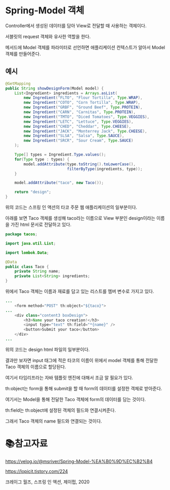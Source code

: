 # Spring-Model 객체

Controller에서 생성된 데이터를 담아 View로 전달할 때 사용하는 객체이다.

서블릿의 request 객체와 유사한 역할을 한다.

메서드에 Model 객체를 파라미터로 선언하면 애플리케이션 컨텍스트가 알아서 Model 객체를 만들어준다.



## 예시

```java
@GetMapping
public String showDesignForm(Model model) {
    List<Ingredient> ingredients = Arrays.asList(
        new Ingredient("FLTO", "Flour Tortilla", Type.WRAP),
        new Ingredient("COTO", "Corn Tortilla", Type.WRAP),
        new Ingredient("GRBF", "Ground Beef", Type.PROTEIN),
        new Ingredient("CARN", "Carnitas", Type.PROTEIN),
        new Ingredient("TMTO", "Diced Tomatoes", Type.VEGGIES),
        new Ingredient("LETC", "Lettuce", Type.VEGGIES),
        new Ingredient("CHED", "Cheddar", Type.CHEESE),
        new Ingredient("JACK", "Monterrey Jack", Type.CHEESE),
        new Ingredient("SLSA", "Salsa", Type.SAUCE),
        new Ingredient("SRCR", "Sour Cream", Type.SAUCE)
    );

    Type[] types = Ingredient.Type.values();
    for(Type type : types) {
        model.addAttribute(type.toString().toLowerCase(),
                           filterByType(ingredients, type));
    }

    model.addAttribute("taco", new Taco());

    return "design";
}
```

위의 코드는 스프링 인 액션의 타코 주문 웹 애플리케이션의 일부분이다.

아래를 보면 Taco 객체를 생성해 taco라는 이름으로 View 부분인 design이라는 이름을 가진 html 문서로 전달하고 있다.

```java
package tacos;

import java.util.List;

import lombok.Data;

@Data
public class Taco {
	private String name;
	private List<String> ingredients;
}
```

위에서 Taco 객체는 이름과 재료를 담고 있는 리스트를 멤버 변수로 가지고 있다.

```java
...
	<form method="POST" th:object="${taco}">
...
	<div class="content3 boxDesign">
		<h3>Name your taco creation!</h3>
		<input type="text" th:field="*{name}" />
		<button>Submit your taco</button>
	</div>
...
```

위의 코드는 design html 파일의 일부분이다.

결과만 보자면 input 태그에 적은 타코의 이름이 위에서 model 객체를 통해 전달한 Taco 객체의 이름으로 할당된다.

여기서 타임리프라는 자바 템플릿 엔진에 대해서 조금 알 필요가 있다.



th:object는 form을 통해 submit을 할 때 form의 데이터를 설정한 객체로 받아준다.

여기서는 Model을 통해 전달한 Taco 객체에 form의 데이터를 담는 것이다.

th:field는 th:object에 설정된 객체의 필드와 연결시켜준다.

그래서 Taco 객체의 name 필드와 연결되는 것이다.



# :books:참고자료

https://velog.io/@msriver/Spring-Model-%EA%B0%9D%EC%B2%B4

https://lopicit.tistory.com/224

크레이그 월즈, 스프링 인 액션, 제이펍, 2020